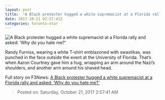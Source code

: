 ```yaml
---
layout: post
title:  "A Black protester hugged a white supremacist at a Florida rally and asked: ‘Why do you hate me?’"
date: 2017-10-21 02:57:41Z
categories: toronto-star
---
```


![A Black protester hugged a white supremacist at a Florida rally and asked: ‘Why do you hate me?’](https://www.thestar.com/content/dam/thestar/news/world/2017/10/20/a-black-protester-hugged-a-white-nationalist-outside-richard-spencers-florida-speech-why-do-you-hate-me-he-asked/spencer_punch.jpg)

Randy Furniss, wearing a white T-shirt emblazoned with swastikas, was punched in the face outside the event at the University of Florida. That’s when Aaron Courtney gave him a hug, wrapping an arm around the Nazi’s shoulders, and another arm around his shaved head.


Full story on F3News: [A Black protester hugged a white supremacist at a Florida rally and asked: ‘Why do you hate me?’](http://www.f3nws.com/n/FCUADH)

> Posted on: Saturday, October 21, 2017 2:57:41 AM
